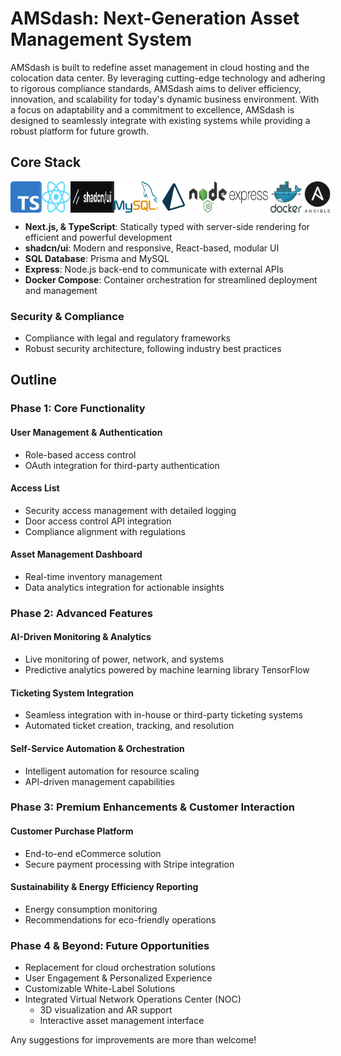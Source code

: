 # AMSdash: Next-Generation Asset Management System

AMSdash is built to redefine asset management in cloud hosting and the colocation data center. By leveraging cutting-edge technology and adhering to rigorous compliance standards, AMSdash aims to deliver efficiency, innovation, and scalability for today's dynamic business environment. With a focus on adaptability and a commitment to excellence, AMSdash is designed to seamlessly integrate with existing systems while providing a robust platform for future growth.

## Core Stack

<div style="display: flex; flex-wrap: nowrap; background-color: #f0f0f0;">
  <img src="./images/Typescript_logo_2020.svg" alt="Next.js" width="50" style="box-shadow: 0px 0px 5px rgba(255, 255, 255, 0.5);" />
  <img src="./images/React-icon.svg" alt="TypeScript" width="50" style="box-shadow: 0px 0px 5px rgba(255, 255, 255, 0.5);" />
  <img src="./images/shadcnui.png" alt="shadcn/ui" width="70" style="box-shadow: 0px 0px 5px rgba(255, 255, 255, 0.5);" />
  <img src="./images/mysql-official.svg" alt="MySQL" width="70" style="box-shadow: 0px 0px 5px rgba(255, 255, 255, 0.5);" />
  <img src="./images/light-prisma-svgrepo-com-navy.svg" alt="Prisma.io" width="50" style="box-shadow: 0px 0px 5px rgba(255, 255, 255, 0.5);" />
  <img src="./images/Node.js_logo.svg" alt="Node.js" width="60" style="box-shadow: 0px 0px 5px rgba(255, 255, 255, 0.5);" />
  <img src="./images/expressjs-ar21.svg" alt="Express" width="70" style="box-shadow: 0px 0px 5px rgba(255, 255, 255, 0.5);" />
  <img src="./images/docker-official.svg" alt="Docker" width="50" style="box-shadow: 0px 0px 5px rgba(255, 255, 255, 0.5);" />
  <img src="./images/ansible-svgrepo-com.svg" alt="Ansible" width="50" style="box-shadow: 0px 0px 5px rgba(255, 255, 255, 0.5);" />
</div>

- **Next.js, & TypeScript**: Statically typed with server-side rendering for efficient and powerful development
- **shadcn/ui**: Modern and responsive, React-based, modular UI
- **SQL Database**: Prisma and MySQL
- **Express**: Node.js back-end to communicate with external APIs
- **Docker Compose**: Container orchestration for streamlined deployment and management

### Security & Compliance

- Compliance with legal and regulatory frameworks
- Robust security architecture, following industry best practices

## Outline

### Phase 1: Core Functionality

#### User Management & Authentication

- Role-based access control
- OAuth integration for third-party authentication

#### Access List

- Security access management with detailed logging
- Door access control API integration
- Compliance alignment with regulations

#### Asset Management Dashboard

- Real-time inventory management
- Data analytics integration for actionable insights

### Phase 2: Advanced Features

#### AI-Driven Monitoring & Analytics

- Live monitoring of power, network, and systems
- Predictive analytics powered by machine learning library TensorFlow

#### Ticketing System Integration

- Seamless integration with in-house or third-party ticketing systems
- Automated ticket creation, tracking, and resolution

#### Self-Service Automation & Orchestration

- Intelligent automation for resource scaling
- API-driven management capabilities

### Phase 3: Premium Enhancements & Customer Interaction

#### Customer Purchase Platform

- End-to-end eCommerce solution
- Secure payment processing with Stripe integration

#### Sustainability & Energy Efficiency Reporting

- Energy consumption monitoring
- Recommendations for eco-friendly operations

### Phase 4 & Beyond: Future Opportunities

- Replacement for cloud orchestration solutions
- User Engagement & Personalized Experience
- Customizable White-Label Solutions
- Integrated Virtual Network Operations Center (NOC)
  - 3D visualization and AR support
  - Interactive asset management interface

Any suggestions for improvements are more than welcome!
